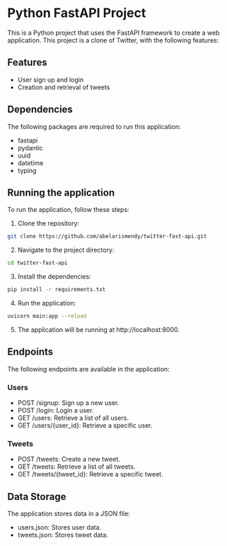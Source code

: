 # Python FastAPI Project

This is a Python project that uses the FastAPI framework to create a web application. This project is a clone of Twitter, with the following features:

## Features

- User sign up and login
- Creation and retrieval of tweets

## Dependencies

The following packages are required to run this application:

- fastapi
- pydantic
- uuid
- datetime
- typing

## Running the application

To run the application, follow these steps:

1. Clone the repository:

```bash
git clone https://github.com/abelarismendy/twitter-fast-api.git
```
2. Navigate to the project directory:
```bash
cd twitter-fast-api
```
3. Install the dependencies:
```bash
pip install -r requirements.txt
```
4. Run the application:
```bash
uvicorn main:app --reload
```
5. The application will be running at http://localhost:8000.

## Endpoints

The following endpoints are available in the application:

### Users

- POST /signup: Sign up a new user.
- POST /login: Login a user.
- GET /users: Retrieve a list of all users.
- GET /users/{user_id}: Retrieve a specific user.

### Tweets

- POST /tweets: Create a new tweet.
- GET /tweets: Retrieve a list of all tweets.
- GET /tweets/{tweet_id}: Retrieve a specific tweet.

## Data Storage

The application stores data in a JSON file:

- users.json: Stores user data.
- tweets.json: Stores tweet data.

